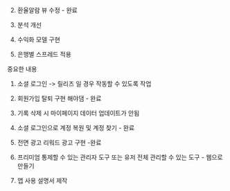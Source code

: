 

2. 환율알람 뷰 수정 - 완료

3. 분석 개선






1. 수익화 모델 구현

2. 은행별 스프레드 적용




중요한 내용

1. 소셜 로그인 -> 릴리즈 일 경우 작동할 수 있도록 작업

2. 회원가입 탈퇴 구현 해야댐 - 완료

3. 기록 삭제 시 마이페이지 데이터 업데이트가 안됨

4. 소셜 로그인으로 계정 복원 및 계정 찾기 - 완료

5. 전면 광고 리워드 광고 구현 -완료

6. 프리미엄 통제할 수 있는 관리자 도구 또는 유저 전체 관리할 수 있는 도구 - 웹으로 만들기

7. 앱 사용 설명서 제작

